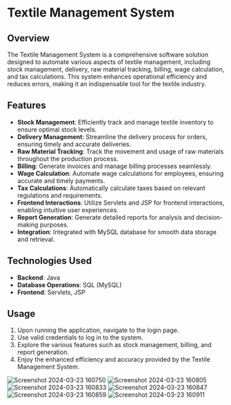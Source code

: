 # Textile Management System

## Overview
The Textile Management System is a comprehensive software solution designed to automate various aspects of textile management, including stock management, delivery, raw material tracking, billing, wage calculation, and tax calculations. This system enhances operational efficiency and reduces errors, making it an indispensable tool for the textile industry.

## Features
- **Stock Management**: Efficiently track and manage textile inventory to ensure optimal stock levels.
- **Delivery Management**: Streamline the delivery process for orders, ensuring timely and accurate deliveries.
- **Raw Material Tracking**: Track the movement and usage of raw materials throughout the production process.
- **Billing**: Generate invoices and manage billing processes seamlessly.
- **Wage Calculation**: Automate wage calculations for employees, ensuring accurate and timely payments.
- **Tax Calculations**: Automatically calculate taxes based on relevant regulations and requirements.
- **Frontend Interactions**: Utilize Servlets and JSP for frontend interactions, enabling intuitive user experiences.
- **Report Generation**: Generate detailed reports for analysis and decision-making purposes.
- **Integration**: Integrated with MySQL database for smooth data storage and retrieval.

## Technologies Used
- **Backend**: Java
- **Database Operations**: SQL (MySQL)
- **Frontend**: Servlets, JSP



## Usage
1. Upon running the application, navigate to the login page.
2. Use valid credentials to log in to the system.
3. Explore the various features such as stock management, billing, and report generation.
4. Enjoy the enhanced efficiency and accuracy provided by the Textile Management System.




![Screenshot 2024-03-23 160750](https://github.com/RaghulR238/Textile_Management/assets/123478701/1d52373b-16f9-45a9-8ba6-c580569cda7f)
![Screenshot 2024-03-23 160805](https://github.com/RaghulR238/Textile_Management/assets/123478701/078f5453-6e2c-496e-8701-0688f1cbefba)
![Screenshot 2024-03-23 160833](https://github.com/RaghulR238/Textile_Management/assets/123478701/193a705a-5b2c-4473-a598-29f4570719a7)
![Screenshot 2024-03-23 160847](https://github.com/RaghulR238/Textile_Management/assets/123478701/e37cc874-34f8-404c-b576-d857c00ab18d)
![Screenshot 2024-03-23 160859](https://github.com/RaghulR238/Textile_Management/assets/123478701/90cae66b-f676-488c-9470-8735bf67cb62)
![Screenshot 2024-03-23 160911](https://github.com/RaghulR238/Textile_Management/assets/123478701/5b3b6adf-6ed1-4f88-b9a1-282c6120ba0b)

